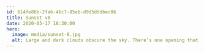 ```yaml
---
id: 614fe86b-2fa6-46c7-85eb-d9d5dddbec06
title: Sunset v8
date: 2020-05-17 18:30:00
hero:
  image: media/sunset-8.jpg
  alt: Large and dark clouds obscure the sky. There’s one opening that let’s through streaks of light, creating beautiful godrays that shine onto a field.
---
```

